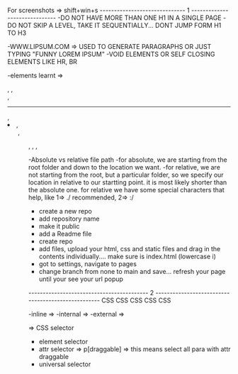 For screenshots => shift+win+s
------------------------------ 1 ------------------------------
-DO NOT HAVE MORE THAN ONE H1 IN A SINGLE PAGE
-DO NOT SKIP A LEVEL, TAKE IT SEQUENTIALLY... DONT JUMP FORM H1 TO H3

-WWW.LIPSUM.COM => USED TO GENERATE PARAGRAPHS OR JUST TYPING "FUNNY LOREM IPSUM"
-VOID ELEMENTS OR SELF CLOSING ELEMENTS LIKE HR, BR

-elements learnt => <p>, <h>,<br/>,<hr/>, <li>, <ol>, <ul>, <anchor tag>, <a herf>
<a draggable = true>, <img>

-Absolute vs relative file path
-for absolute, we are starting from the root folder and down to the location we want.
-for relative, we are not starting from the root, but a particular folder, so we specify our location in relative to our startting point.
it is most likely shorter than the absolute one. for relative we have some special characters that help, like
1=> ./ recommended,
2=> :/

<!-- #lets host our website for free on github -->

- create a new repo
- add repository name
- make it public
- add a Readme file
- create repo
- add files, upload your html, css and static files and drag in the contents individually.... make sure is
  index.html (lowercase i)
- got to settings, navigate to pages
- change branch from none to main and save... refresh your page until your see your url popup

------------------------------------------ 2 ---------------------------------------------------
CSS CSS CSS CSS CSS

-inline => <tag style="css"/>
-internal => <style>css</style>
-external => <link href="style.css"/>

=> CSS selector

- element selector
- attr selector => p[draggable] => this means select all para with attr draggable
- universal selector
